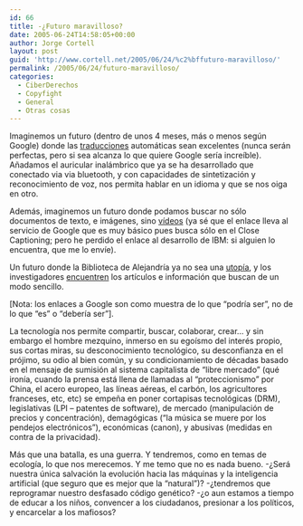 ```yaml
---
id: 66
title: -¿Futuro maravilloso?
date: 2005-06-24T14:58:05+00:00
author: Jorge Cortell
layout: post
guid: 'http://www.cortell.net/2005/06/24/%c2%bffuturo-maravilloso/'
permalink: /2005/06/24/futuro-maravilloso/
categories:
  - CiberDerechos
  - Copyfight
  - General
  - Otras cosas
---
```

Imaginemos un futuro (dentro de unos 4 meses, más o menos según Google) donde las [traducciones](http://blog.outer-court.com/archive/2005-05-22-n83.html) automáticas sean excelentes (nunca serán perfectas, pero si sea alcanza lo que quiere Google serí­a increí­ble). Añadamos el auricular inalámbrico que ya se ha desarrollado que conectado via via bluetooth, y con capacidades de sintetización y reconocimiento de voz, nos permita hablar en un idioma y que se nos oiga en otro.

Además, imaginemos un futuro donde podamos buscar no sólo documentos de texto, e imágenes, sino [ví­deos](http://google.blognewschannel.com/index.php/archives/2005/01/24/google-video-search-is-here/) (ya sé que el enlace lleva al servicio de Google que es muy básico pues busca sólo en el Close Captioning; pero he perdido el enlace al desarrollo de IBM: si alguien lo encuentra, que me lo enví­e).

Un futuro donde la Biblioteca de Alejandrí­a ya no sea una [utopí­a](http://print.google.com/googleprint/library.html), y los investigadores [encuentren](http://scholar.google.com/) los artí­culos e información que buscan de un modo sencillo.

[Nota: los enlaces a Google son como muestra de lo que &#8220;podrí­a ser&#8221;, no de lo que &#8220;es&#8221; o &#8220;deberí­a ser&#8221;].

La tecnologí­a nos permite compartir, buscar, colaborar, crear&#8230; y sin embargo el hombre mezquino, inmerso en su egoí­smo del interés propio, sus cortas miras, su desconocimiento tecnológico, su desconfianza en el prójimo, su odio al bien común, y su condicionamiento de décadas basado en el mensaje de sumisión al sistema capitalista de &#8220;libre mercado&#8221; (qué ironí­a, cuando la prensa está llena de llamadas al &#8220;proteccionismo&#8221; por China, el acero europeo, las lí­neas aéreas, el carbón, los agricultores franceses, etc, etc) se empeña en poner cortapisas tecnológicas (DRM), legislativas (LPI &#8211; patentes de software), de mercado (manipulación de precios y concentración), demagógicas (&#8220;la música se muere por los pendejos electrónicos&#8221;), económicas (canon), y abusivas (medidas en contra de la privacidad).

Más que una batalla, es una guerra. Y tendremos, como en temas de ecologí­a, lo que nos merecemos. Y me temo que no es nada bueno. -¿Será nuestra única salvación la evolución hacia las máquinas y la inteligencia artificial (que seguro que es mejor que la &#8220;natural&#8221;)? -¿tendremos que reprogramar nuestro desfasado código genético? -¿o aun estamos a tiempo de educar a los niños, convencer a los ciudadanos, presionar a los polí­ticos, y encarcelar a los mafiosos?